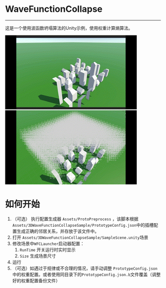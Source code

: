 # WaveFunctionCollapse 

---

这是一个使用波函数坍塌算法的Unity示例，使用权重计算熵算法。

![alt text](WaveFunctionCollapse2.gif) ![alt text](WaveFunctionCollapseDisplay.gif)


# 如何开始

1. （可选） 执行配置生成器 `Assets/ProtoPreprocess` ，该脚本根据`Assets/3DWaveFunctionCollapseSample/PrototypeConfig.json`中的插槽配置生成正确的邻居关系，并存放于该文件中。
2. 打开 `Assets/3DWaveFunctionCollapseSample/SampleScene.unity`场景
3. 修改场景中`WFCLauncher`启动器配置：
    1. `RunTime` 开关运行时实时显示
    2. `Size` 生成场景尺寸
4. 运行
5. （可选）如遇过于规律或不合理的情况，请手动调整 `PrototypeConfig.json`中的权重配置。或者使用同目录下的`PrototypeConfig.json.b`文件覆盖（调整好的权重配置备份文件）

